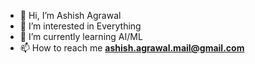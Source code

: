 - 👋 Hi, I’m Ashish Agrawal
- 👀 I’m interested in Everything
- 🌱 I’m currently learning AI/ML
- 📫 How to reach me **ashish.agrawal.mail@gmail.com**


<!---
gitblessing/gitblessing is a ✨ special ✨ repository because its `README.md` (this file) appears on your GitHub profile.
You can click the Preview link to take a look at your changes.
--->
